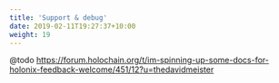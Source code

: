 ```yaml
---
title: 'Support & debug'
date: 2019-02-11T19:27:37+10:00
weight: 19
---
```


@todo https://forum.holochain.org/t/im-spinning-up-some-docs-for-holonix-feedback-welcome/451/12?u=thedavidmeister
